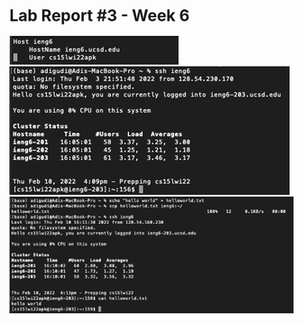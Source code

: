 # Lab Report #3 - Week 6
![Image](/images/config.png)
![Image](/images/ssh-ieng6.png)
![Image](/images/scp-ieng6.png)
